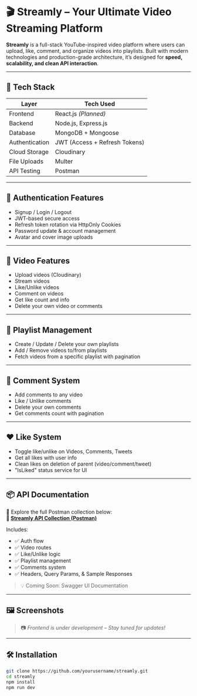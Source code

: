 # 🎬 Streamly – Your Ultimate Video Streaming Platform

**Streamly** is a full-stack YouTube-inspired video platform where users can upload, like, comment, and organize videos into playlists. Built with modern technologies and production-grade architecture, it’s designed for **speed, scalability, and clean API interaction**.

---

## 🚀 Tech Stack

| Layer           | Tech Used                            |
|------------------|----------------------------------------|
| Frontend         | React.js *(Planned)*                  |
| Backend          | Node.js, Express.js                   |
| Database         | MongoDB + Mongoose                    |
| Authentication   | JWT (Access + Refresh Tokens)         |
| Cloud Storage    | Cloudinary                            |
| File Uploads     | Multer                                |
| API Testing      | Postman                               |

---

## 🔐 Authentication Features

- Signup / Login / Logout
- JWT-based secure access
- Refresh token rotation via HttpOnly Cookies
- Password update & account management
- Avatar and cover image uploads

---

## 🎥 Video Features

- Upload videos (Cloudinary)
- Stream videos
- Like/Unlike videos
- Comment on videos
- Get like count and info
- Delete your own video or comments

---

## 📁 Playlist Management

- Create / Update / Delete your own playlists
- Add / Remove videos to/from playlists
- Fetch videos from a specific playlist with pagination

---

## 💬 Comment System

- Add comments to any video
- Like / Unlike comments
- Delete your own comments
- Get comments count with pagination

---

## ❤️ Like System

- Toggle like/unlike on Videos, Comments, Tweets
- Get all likes with user info
- Clean likes on deletion of parent (video/comment/tweet)
- "IsLiked" status service for UI

---

## 📦 API Documentation

🔗 Explore the full Postman collection below:  
**📘 [Streamly API Collection (Postman)](https://chaitanya-7904147.postman.co/workspace/chaitanya's-Workspace~4d123e95-d3c8-43f9-8cdf-6ca088785c63/collection/45095694-ba5e6a6d-705d-4a38-81a9-bd89ba8d7520?action=share&source=copy-link&creator=45095694)**

Includes:
- ✅ Auth flow
- ✅ Video routes
- ✅ Like/Unlike logic
- ✅ Playlist management
- ✅ Comments system
- ✅ Headers, Query Params, & Sample Responses

> 💡 Coming Soon: Swagger UI Documentation

---

## 🖼️ Screenshots

> 📷 *Frontend is under development – Stay tuned for updates!*

---

## 🛠️ Installation

```bash
git clone https://github.com/yourusername/streamly.git
cd streamly
npm install
npm run dev
